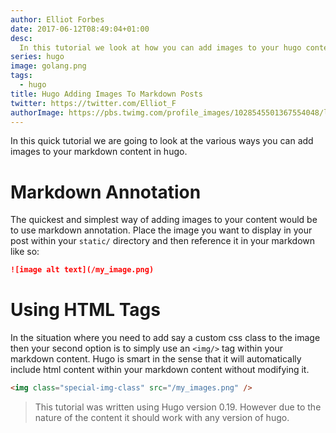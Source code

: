 ```yaml
---
author: Elliot Forbes
date: 2017-06-12T08:49:04+01:00
desc:
  In this tutorial we look at how you can add images to your hugo content pages
series: hugo
image: golang.png
tags:
  - hugo
title: Hugo Adding Images To Markdown Posts
twitter: https://twitter.com/Elliot_F
authorImage: https://pbs.twimg.com/profile_images/1028545501367554048/lzr43cQv_400x400.jpg
---
```


In this quick tutorial we are going to look at the various ways you can add
images to your markdown content in hugo.

# Markdown Annotation

The quickest and simplest way of adding images to your content would be to use
markdown annotation. Place the image you want to display in your post within
your `static/` directory and then reference it in your markdown like so:

```md
![image alt text](/my_image.png)
```

# Using HTML Tags

In the situation where you need to add say a custom css class to the image then
your second option is to simply use an `<img/>` tag within your markdown
content. Hugo is smart in the sense that it will automatically include html
content within your markdown content without modifying it.

```html
<img class="special-img-class" src="/my_images.png" />
```

> This tutorial was written using Hugo version 0.19. However due to the nature
> of the content it should work with any version of hugo.
